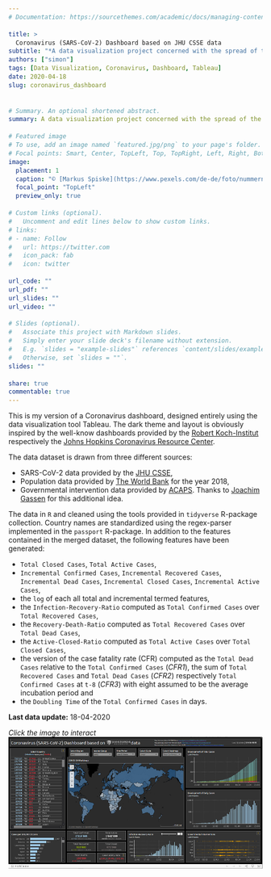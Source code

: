 ```yaml
---
# Documentation: https://sourcethemes.com/academic/docs/managing-content/

title: >
  Coronavirus (SARS-CoV-2) Dashboard based on JHU CSSE data
subtitle: "*A data visualization project concerned with the spread of the novel Coronavirus realized in R and Tableau.*"
authors: ["simon"]
tags: [Data Visualization, Coronavirus, Dashboard, Tableau]
date: 2020-04-18
slug: coronavirus_dashboard


# Summary. An optional shortened abstract.
summary: A data visualization project concerned with the spread of the novel Coronavirus realized in R and Tableau.

# Featured image
# To use, add an image named `featured.jpg/png` to your page's folder.
# Focal points: Smart, Center, TopLeft, Top, TopRight, Left, Right, BottomLeft, Bottom, BottomRight.
image:
  placement: 1
  caption: "© [Markus Spiske](https://www.pexels.com/de-de/foto/nummern-notfall-alarm-warnung-3970330/)"
  focal_point: "TopLeft"
  preview_only: true

# Custom links (optional).
#   Uncomment and edit lines below to show custom links.
# links:
# - name: Follow
#   url: https://twitter.com
#   icon_pack: fab
#   icon: twitter

url_code: ""
url_pdf: ""
url_slides: ""
url_video: ""

# Slides (optional).
#   Associate this project with Markdown slides.
#   Simply enter your slide deck's filename without extension.
#   E.g. `slides = "example-slides"` references `content/slides/example-slides.md`.
#   Otherwise, set `slides = ""`.
slides: ""

share: true
commentable: true 
---
```

This is my version of a Coronavirus dashboard, designed entirely using the data visualization tool Tableau. The dark theme and layout is obviously inspired by the well-know dashboards provided by the [Robert Koch-Institut](https://experience.arcgis.com/experience/478220a4c454480e823b17327b2bf1d4) respectively the [Johns Hopkins Coronavirus Resource Center](https://coronavirus.jhu.edu/map.html).

The data dataset is drawn from three different sources:
- SARS-CoV-2 data provided by the [JHU CSSE](https://github.com/CSSEGISandData/COVID-19),
- Population data provided by [The World Bank](https://data.worldbank.org/indicator/sp.pop.totl) for the year 2018,
- Governmental intervention data provided by [ACAPS](https://www.acaps.org/covid19-government-measures-dataset). Thanks to [Joachim Gassen](https://joachim-gassen.github.io/2020/03/merge-covid-19-data-with-governmental-interventions-data/) for this additional idea.

The data in `R` and cleaned using the tools provided in `tidyverse` R-package collection. Country names are standardized using the regex-parser implemented in the `passport` R-package. In addition to the features contained in the merged dataset, the following features have been generated:
- `Total Closed Cases`, `Total Active Cases`,
- `Incremental Confirmed Cases`, `Incremental Recovered Cases`, `Incremental Dead Cases`, `Incremental Closed Cases`, `Incremental Active Cases`,
- the `log` of each all total and incremental termed features,
- the `Infection-Recovery-Ratio` computed as `Total Confirmed Cases` over `Total Recovered Cases`,
- the `Recovery-Death-Ratio` computed as `Total Recovered Cases` over `Total Dead Cases`,
- the `Active-Closed-Ratio` computed as `Total Active Cases` over `Total Closed Cases`,
- the version of the case fatality rate (CFR) computed as the `Total Dead Cases` relative to the `Total Confirmed Cases` (*CFR1*), the sum of `Total Recovered Cases` and `Total Dead Cases` (*CFR2*) respectively `Total Confirmed Cases` at `t-8` (*CFR3*) with eight assumed to be the average incubation period and
- the `Doubling Time` of the `Total Confirmed Cases` in days.


**Last data update:** 18-04-2020

*Click the image to interact*
[![SARS-CoV-2 Dashboard](preview.png)](https://public.tableau.com/views/SARS-CoV-2Dashboard_15872319731490/Global?:display_count=y&:origin=viz_share_linkfeatured.png)
